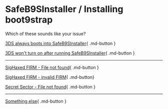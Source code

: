 # SafeB9SInstaller / Installing boot9strap

Which of these sounds like your issue?

[3DS always boots into SafeB9SInstaller](/troubleshoot/issue/sb9si/bootloop){ .md-button }

[3DS won't turn on after running SafeB9SInstaller](/troubleshoot/issue/general/missing){ .md-button }

---

[SigHaxed FIRM - File not found](/troubleshoot/issue/sb9si/nofirm){ .md-button }

[SigHaxed FIRM - invalid FIRM](/troubleshoot/issue/sb9si/wrongfirm){ .md-button}

[Secret Sector - File not found](/troubleshoot/issue/sb9si/sector){ .md-button }

---

[Something else](/troubleshoot/issue/unknown){ .md-button }